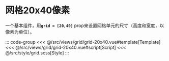 <grid20x40/>

# 网格20x40像素

一个基本组件，用<b>`grid = [20,40]`</b> prop来设置网格单元的尺寸（高度和宽度，以像素为单位）。

::: code-group
<<< @/src/views/grid/grid-20x40.vue#template[Template]
<<< @/src/views/grid/grid-20x40.vue#script[Script]
<<< @/src/style/grid.scss[Style]
:::